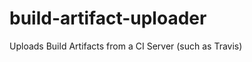 build-artifact-uploader
=======================

Uploads Build Artifacts from a CI Server (such as Travis)